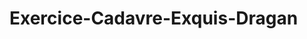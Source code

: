 # Exercice-Cadavre-Exquis-Dragan
<html>
<head>
<title>Mon histoire</h1>
</head>
<body>
<h1>Mon histoire</h1>
<<<<<<< HEAD
<p>hello test</p>
<p>test</p>
<p>test</p>
</body>
</html>
=======
hello test
test
test
test oussama
>>>>>>> oussama

hallo. Dop Here

Les Celtes ont migré en Europe de l'Ouest à partir de -2500, et se seraient établis en Gaule vers -1200, mais il faut attendre l'âge du fer (-800) pour pouvoir l'affirmer. La Gaule formait un territoire qui longeait le Rhin jusqu'à la Méditerranée. Des années après l'invasion en -57 de la Gaule par les légions romaines de Jules César, Auguste va la partager en trois provinces romaines, dont celle de la Gaule belgique située la plus au nord de la Gaule, et qui borde le Rhin.

Hey c'est flo salut !
